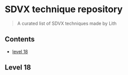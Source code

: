 # SDVX technique repository 

> A curated list of SDVX techniques made by Lith

## Contents
- [level 18](#level-18)

















































## Level 18
